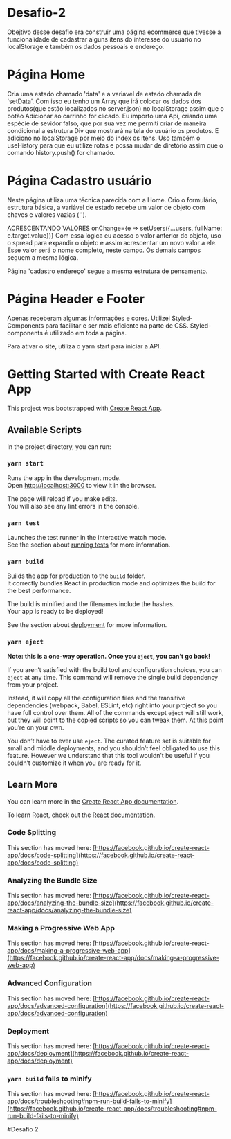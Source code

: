 # Desafio-2
Obejtivo desse desafio era construir uma página ecommerce que tivesse a funcionalidade de cadastrar alguns itens do interesse do usuário no localStorage e também os dados pessoais e endereço.

# Página Home
Cria uma estado chamado 'data' e a variavel de estado chamada de 'setData'. Com isso eu tenho um Array que irá colocar os dados dos produtos(que estão localizados no server.json) no localStorage assim que o botão Adicionar ao carrinho for clicado.
Eu importo uma Api, criando uma espécie de sevidor falso, que por sua vez me permiti criar de maneira condicional a estrutura Div que mostrará na tela do usuário os produtos. 
E adiciono no localStorage por meio do index os itens.
Uso também o useHistory para que eu utilize rotas e possa mudar de diretório assim que o comando history.push() for chamado.

# Página Cadastro usuário
Neste página utiliza uma técnica parecida com a Home. Crio o formulário, estrutura básica, a variável de estado recebe um valor de objeto com chaves e valores vazias (''). 

ACRESCENTANDO VALORES
onChange={e => setUsers({...users, fullName: e.target.value})} 
Com essa lógica eu acesso o valor anterior do objeto, uso o spread para expandir o objeto e assim acrescentar um novo valor a ele. Esse valor será o nome completo, neste campo. Os demais campos seguem a mesma lógica.

Página 'cadastro endereço' segue a mesma estrutura de pensamento.

# Página Header e Footer
Apenas receberam algumas informações e cores. Utilizei Styled-Components para facilitar e ser mais eficiente na parte de CSS.
Styled-components é utilizado em toda a página.

Para ativar o site, utiliza o yarn start para iniciar a API.

# Getting Started with Create React App

This project was bootstrapped with [Create React App](https://github.com/facebook/create-react-app).

## Available Scripts

In the project directory, you can run:

### `yarn start`

Runs the app in the development mode.\
Open [http://localhost:3000](http://localhost:3000) to view it in the browser.

The page will reload if you make edits.\
You will also see any lint errors in the console.

### `yarn test`

Launches the test runner in the interactive watch mode.\
See the section about [running tests](https://facebook.github.io/create-react-app/docs/running-tests) for more information.

### `yarn build`

Builds the app for production to the `build` folder.\
It correctly bundles React in production mode and optimizes the build for the best performance.

The build is minified and the filenames include the hashes.\
Your app is ready to be deployed!

See the section about [deployment](https://facebook.github.io/create-react-app/docs/deployment) for more information.

### `yarn eject`

**Note: this is a one-way operation. Once you `eject`, you can’t go back!**

If you aren’t satisfied with the build tool and configuration choices, you can `eject` at any time. This command will remove the single build dependency from your project.

Instead, it will copy all the configuration files and the transitive dependencies (webpack, Babel, ESLint, etc) right into your project so you have full control over them. All of the commands except `eject` will still work, but they will point to the copied scripts so you can tweak them. At this point you’re on your own.

You don’t have to ever use `eject`. The curated feature set is suitable for small and middle deployments, and you shouldn’t feel obligated to use this feature. However we understand that this tool wouldn’t be useful if you couldn’t customize it when you are ready for it.

## Learn More

You can learn more in the [Create React App documentation](https://facebook.github.io/create-react-app/docs/getting-started).

To learn React, check out the [React documentation](https://reactjs.org/).

### Code Splitting

This section has moved here: [https://facebook.github.io/create-react-app/docs/code-splitting](https://facebook.github.io/create-react-app/docs/code-splitting)

### Analyzing the Bundle Size

This section has moved here: [https://facebook.github.io/create-react-app/docs/analyzing-the-bundle-size](https://facebook.github.io/create-react-app/docs/analyzing-the-bundle-size)

### Making a Progressive Web App

This section has moved here: [https://facebook.github.io/create-react-app/docs/making-a-progressive-web-app](https://facebook.github.io/create-react-app/docs/making-a-progressive-web-app)

### Advanced Configuration

This section has moved here: [https://facebook.github.io/create-react-app/docs/advanced-configuration](https://facebook.github.io/create-react-app/docs/advanced-configuration)

### Deployment

This section has moved here: [https://facebook.github.io/create-react-app/docs/deployment](https://facebook.github.io/create-react-app/docs/deployment)

### `yarn build` fails to minify

This section has moved here: [https://facebook.github.io/create-react-app/docs/troubleshooting#npm-run-build-fails-to-minify](https://facebook.github.io/create-react-app/docs/troubleshooting#npm-run-build-fails-to-minify)

#Desafio 2